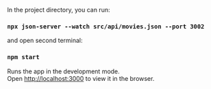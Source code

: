 

In the project directory, you can run:
### `npx json-server --watch src/api/movies.json --port 3002`
and open second terminal:
### `npm start`

Runs the app in the development mode.\
Open [http://localhost:3000](http://localhost:3000) to view it in the browser.

